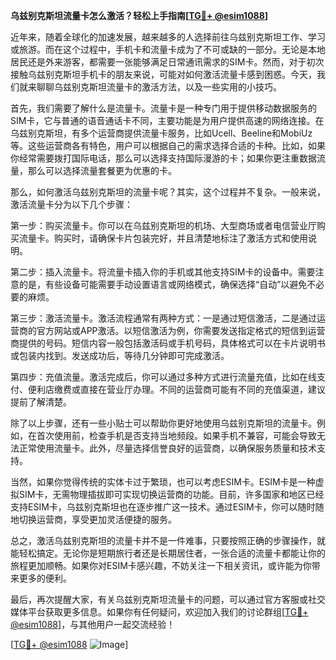 **乌兹别克斯坦流量卡怎么激活？轻松上手指南[[TG💪+ @esim1088](https://t.me/s/esim1088)]**

近年来，随着全球化的加速发展，越来越多的人选择前往乌兹别克斯坦工作、学习或旅游。而在这个过程中，手机卡和流量卡成为了不可或缺的一部分。无论是本地居民还是外来游客，都需要一张能够满足日常通讯需求的SIM卡。然而，对于初次接触乌兹别克斯坦手机卡的朋友来说，可能对如何激活流量卡感到困惑。今天，我们就来聊聊乌兹别克斯坦流量卡的激活方法，以及一些实用的小技巧。

首先，我们需要了解什么是流量卡。流量卡是一种专门用于提供移动数据服务的SIM卡，它与普通的语音通话卡不同，主要功能是为用户提供高速的网络连接。在乌兹别克斯坦，有多个运营商提供流量卡服务，比如Ucell、Beeline和MobiUz等。这些运营商各有特色，用户可以根据自己的需求选择合适的卡种。比如，如果你经常需要拨打国际电话，那么可以选择支持国际漫游的卡；如果你更注重数据流量，那么可以选择流量套餐更为优惠的卡。

那么，如何激活乌兹别克斯坦的流量卡呢？其实，这个过程并不复杂。一般来说，激活流量卡分为以下几个步骤：

第一步：购买流量卡。你可以在乌兹别克斯坦的机场、大型商场或者电信营业厅购买流量卡。购买时，请确保卡片包装完好，并且清楚地标注了激活方式和使用说明。

第二步：插入流量卡。将流量卡插入你的手机或其他支持SIM卡的设备中。需要注意的是，有些设备可能需要手动设置语言或网络模式，确保选择“自动”以避免不必要的麻烦。

第三步：激活流量卡。激活流程通常有两种方式：一是通过短信激活，二是通过运营商的官方网站或APP激活。以短信激活为例，你需要发送指定格式的短信到运营商提供的号码。短信内容一般包括激活码或手机号码，具体格式可以在卡片说明书或包装内找到。发送成功后，等待几分钟即可完成激活。

第四步：充值流量。激活完成后，你可以通过多种方式进行流量充值，比如在线支付、便利店缴费或直接在营业厅办理。不同的运营商可能有不同的充值渠道，建议提前了解清楚。

除了以上步骤，还有一些小贴士可以帮助你更好地使用乌兹别克斯坦的流量卡。例如，在首次使用前，检查手机是否支持当地频段。如果手机不兼容，可能会导致无法正常使用流量卡。此外，尽量选择信誉良好的运营商，以确保服务质量和技术支持。

当然，如果你觉得传统的实体卡过于繁琐，也可以考虑ESIM卡。ESIM卡是一种虚拟SIM卡，无需物理插拔即可实现切换运营商的功能。目前，许多国家和地区已经支持ESIM卡，乌兹别克斯坦也在逐步推广这一技术。通过ESIM卡，你可以随时随地切换运营商，享受更加灵活便捷的服务。

总之，激活乌兹别克斯坦的流量卡并不是一件难事，只要按照正确的步骤操作，就能轻松搞定。无论你是短期旅行者还是长期居住者，一张合适的流量卡都能让你的旅程更加顺畅。如果你对ESIM卡感兴趣，不妨关注一下相关资讯，或许能为你带来更多的便利。

最后，再次提醒大家，有关乌兹别克斯坦流量卡的问题，可以通过官方客服或社交媒体平台获取更多信息。如果你有任何疑问，欢迎加入我们的讨论群组[[TG💪+ @esim1088](https://t.me/s/esim1088)]，与其他用户一起交流经验！

[[TG💪+ @esim1088](https://t.me/s/esim1088) ![Image](https://i.postimg.cc/4NQfJmqS/Snipaste-2025-05-13-00-14-12.png)]